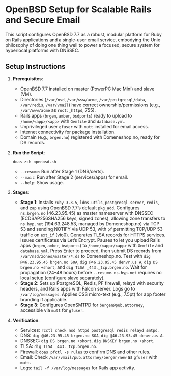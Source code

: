 # OpenBSD Setup for Scalable Rails and Secure Email

This script configures OpenBSD 7.7 as a robust,
modular platform for Ruby on Rails applications and a single-user email service,
embodying the Unix philosophy of doing one thing well to power a focused,
secure system for hyperlocal platforms with DNSSEC.

## Setup Instructions

1. **Prerequisites**:
   - OpenBSD 7.7 installed on master (PowerPC Mac Mini) and slave (VM).
   - Directories (`/var/nsd`,
`/var/www/acme`,
`/var/postgresql/data`,
`/var/redis`,
`/var/vmail`) have correct ownership/permissions (e.g.,
`/var/www/acme` as `root:_httpd`,
755).
   - Rails apps (`brgen`,
`amber`,
`bsdports`) ready to upload to `/home/<app>/<app>` with `Gemfile` and `database.yml`.
   - Unprivileged user `gfuser` with `mutt` installed for email access.
   - Internet connectivity for package installation.
   - Domain (e.g., `brgen.no`) registered with Domeneshop.no, ready for DS records.

2. **Run the Script**:
   ```bash
   doas zsh openbsd.sh
   ```
   - `--resume`: Run after Stage 1 (DNS/certs).
   - `--mail`: Run after Stage 2 (services/apps) for email.
   - `--help`: Show usage.

3. **Stages**:
   - **Stage 1**: Installs `ruby-3.3.5`,
`ldns-utils`,
`postgresql-server`,
`redis`,
and `zap` using OpenBSD 7.7’s default `pkg_add`. Configures `ns.brgen.no` (46.23.95.45) as master nameserver with DNSSEC (ECDSAP256SHA256 keys,
signed zones),
allowing zone transfers to `ns.hyp.net` (194.63.248.53,
managed by Domeneshop.no) via TCP 53 and sending NOTIFY via UDP 53,
with `pf` permitting TCP/UDP 53 traffic on `ext_if` (vio0). Generates TLSA records for HTTPS services. Issues certificates via Let’s Encrypt. Pauses to let you upload Rails apps (`brgen`,
`amber`,
`bsdports`) to `/home/<app>/<app>` with `Gemfile` and `database.yml`. Press Enter to proceed,
then submit DS records from `/var/nsd/zones/master/*.ds` to Domeneshop.no. Test with `dig @46.23.95.45 brgen.no SOA`,
`dig @46.23.95.45 denvr.us A`,
`dig DS brgen.no +short`,
and `dig TLSA _443._tcp.brgen.no`. Wait for propagation (24–48 hours) before `--resume`. `ns.hyp.net` requires no local setup (configure slave separately).
   - **Stage 2**: Sets up PostgreSQL,
Redis,
PF firewall,
relayd with security headers,
and Rails apps with Falcon server. Logs go to `/var/log/messages`. Applies CSS micro-text (e.g.,
7.5pt) for app footer branding if applicable.
   - **Stage 3**: Configures OpenSMTPD for `bergen@pub.attorney`, accessible via `mutt` for `gfuser`.

4. **Verification**:
   - Services: `rcctl check nsd httpd postgresql redis relayd smtpd`.
   - DNS: `dig @46.23.95.45 brgen.no SOA`, `dig @46.23.95.45 denvr.us A`.
   - DNSSEC: `dig DS brgen.no +short`, `dig DNSKEY brgen.no +short`.
   - TLSA: `dig TLSA _443._tcp.brgen.no`.
   - Firewall: `doas pfctl -s rules` to confirm DNS and other rules.
   - Email: Check `/var/vmail/pub.attorney/bergen/new` as `gfuser` with `mutt`.
   - Logs: `tail -f /var/log/messages` for Rails app activity.